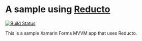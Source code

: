# A sample using [Reducto](https://github.com/pshomov/reducto)

[![Build Status](https://travis-ci.org/pshomov/reducto.sample.svg?branch=master)](https://travis-ci.org/pshomov/reducto.sample)

This is a sample Xamarin Forms MVVM app that uses Reducto.
